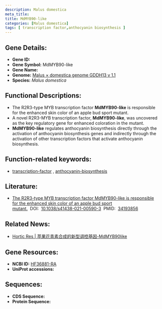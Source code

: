 ```yaml
---
description: Malus domestica
meta_title:
title: MdMYB90-like
categories: [Malus domestica]
tags: [ transcription factor,anthocyanin biosynthesis ]
---
```


## Gene Details:
- **Gene ID:**	[]()
- **Gene Symbol:** MdMYB90-like
- **Gene Name:** 
- **Genome:** [Malus × domestica genome GDDH13 v 1.1](https://www.rosaceae.org/species/malus/malus_x_domestica/genome_v1.0)
- **Species:** *Malus domestica*

## Functional Descriptions:
   - The R2R3-type MYB transcription factor **MdMYB90-like** is responsible for the enhanced skin color of an apple bud sport mutant.
   - A novel R2R3-MYB transcription factor, **MdMYB90-like**, was uncovered as the key regulatory gene for enhanced coloration in the mutant.
   - **MdMYB90-like** regulates anthocyanin biosynthesis directly through the activation of anthocyanin biosynthesis genes and indirectly through the activation of other transcription factors that activate anthocyanin biosynthesis.

## Function-related keywords:
   - [transcription-factor](/tags/transcription-factor/)&nbsp;,&nbsp;[anthocyanin-biosynthesis](/tags/anthocyanin-biosynthesis/)

## Literature:
   - [The R2R3-type MYB transcription factor MdMYB90-like is responsible for the enhanced skin color of an apple bud sport mutant.]( https://academic.oup.com/hr/article/doi/10.1038/s41438-021-00590-3/6446765?login=true)&nbsp;&nbsp;DOI:&nbsp;&nbsp;[10.1038/s41438-021-00590-3](https://academic.oup.com/hr/article/doi/10.1038/s41438-021-00590-3/6446765?login=true)&nbsp;&nbsp;PMID:&nbsp;&nbsp;[34193856](https://pubmed.ncbi.nlm.nih.gov/34193856/)

## Related News:
   - [Hortic Res | 苹果花青素合成的新型调控基因-MdMYB90like](https://mp.weixin.qq.com/s?__biz=MzIyOTY2NDYyNQ==&mid=2247519568&idx=5&sn=95bbd509b72cd24043ecb15a6c46d99b&chksm=e8bdff4edfca7658032d7675fc36598c51d17805ce989470051f0bea5a5ea8dbd92ce1735dd7&scene=27#wechat_redirect)

## Gene Resources:
- **NCBI ID:**  [HF36881-RA](https://www.ncbi.nlm.nih.gov/gene/?term=HF36881-RA)
- **UniProt accessions:** [](https://www.uniprot.org/uniprotkb//entry)



## Sequences:
- **CDS Sequence:**
- **Protein Sequence:**
